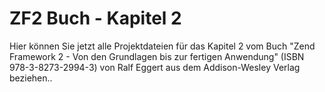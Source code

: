 ZF2 Buch - Kapitel 2
====================

Hier können Sie jetzt alle Projektdateien für das Kapitel 2 vom Buch
"Zend Framework 2 - Von den Grundlagen bis zur fertigen Anwendung"
(ISBN 978-3-8273-2994-3) von Ralf Eggert aus dem Addison-Wesley 
Verlag beziehen.. 
